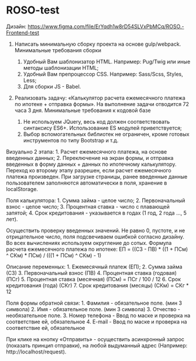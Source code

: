 # ROSO-test

Дизайн: https://www.figma.com/file/ErYqdh1w8rD54SLVxPbMCq/ROSO.-Frontend-test

1. Написать минимальную сборку проекта на основе gulp/webpack.
Минимальные требования сборки
    1) Удобный Вам шаблонизатор HTML. Например: Pug/Twig или иные методы шаблонизации HTML;
    2) Удобный Вам препроцессор CSS. Например: Sass/Scss, Styles, Less;
    3) Для сборки JS - Babel.

2. Реализовать задачу: «Калькулятор расчета ежемесячного платежа по ипотеке + отправка формы».
На выполнение задачи отводится 72 часа 3 дня.
Минимальные требования к кодовой базе
    1) Не используем JQuery, весь код должен соответствовать синтаксису ES6+. Использование ES модулей приветствуется;
    2) Выбор вспомогательных библиотек не ограничен, кроме готовых инструментов по типу Bootstrap и т.д.

Визуально 2 этапа:
    1. Расчет ежемесячного платежа, на основе введенных данных;
    2. Переключение на экран формы, и отправка введенных в форму данных + данных по ипотечному калькулятору.
Переход ко второму этапу разрешен, если расчет ежемесячного платежа произведен.
При загрузке страницы, ранее введенные данные пользователем заполняются автоматически в поля, хранение в localStorage.

Поля калькулятора:
    1. Сумма займа - целое число;
    2. Первоначальный взнос - целое число;
    3. Процентная ставка - число с плавающей запятой;
    4. Срок кредитования - указывается в годах (1 год, 2 года …, 5 лет).

Осуществить проверку введенных значений. Не равно 0, пустоте, и не отрицательное число, поля подсвечиваем ошибкой согласно дизайну.
Во всех вычислениях используем округление до сотых.
Формула расчета ежемесячного платежа по ипотеке: ЕП = ((СЗ - ПВ) * ((1 + ПСм) ^ СКм) * ПСм) / (((1 + ПСм) ^ СКм) - 1)

Описание переменных:
    1. Ежемесячный платеж (ЕП);
    2. Сумма займа (СЗ)
    3. Первоначальный взнос (ПВ)
    4. Процентная ставка (годовая) (ПСг)
    5. Процентная ставка (месячная) (ПСм) = ПСг / 100 / 12
    6. Срок кредитования (года) (СКг)
    7. Срок кредитования (месяцы) (СКм) = СКг * 12

Поля формы обратной связи:
    1. Фамилия - обязательное поле. (мин 3 символа)
    2. Имя - обязательное поле. (мин 3 символа)
    3. Отчество - необязательное поле.
    3. Номер телефона - Ввод по маске и проверка на соответствие ей, обязательное
    4. E-mail - Ввод по маске и проверка на соответствие ей, обязательное

При клике на кнопку «Отправить» - осуществить асинхронный запрос (показать принцип отправки), на любой выдуманный адрес (Например: http://localhost/request).